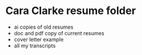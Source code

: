 # Cara Clarke resume folder

- ai copies of old resumes
- doc and pdf copy of current resumes
- cover letter example
- all my transcripts